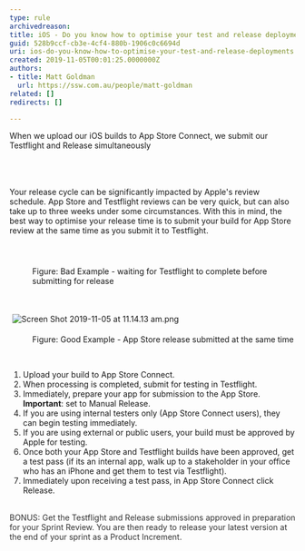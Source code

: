 ```yaml
---
type: rule
archivedreason: 
title: iOS - Do you know how to optimise your test and release deployments?
guid: 528b9ccf-cb3e-4cf4-880b-1906c0c6694d
uri: ios-do-you-know-how-to-optimise-your-test-and-release-deployments
created: 2019-11-05T00:01:25.0000000Z
authors:
- title: Matt Goldman
  url: https://ssw.com.au/people/matt-goldman
related: []
redirects: []

---
```



When we upload our iOS builds to App Store Connect, we submit our Testflight and Release simultaneously<br><br>
<br><excerpt class='endintro'></excerpt><br>
<p>Your release cycle can be significantly impacted by Apple's review schedule. App Store and Testflight reviews can be very quick, but can also take up to three weeks under some circumstances. With this in mind, the best way to optimise your release time is to submit your build for App Store review at the same time as you submit it to Testflight.​<br></p><p><br></p><img src="/SiteAssets/ios-do-you-know-how-to-optimise-your-test-and-release-deployments/Screen%20Shot%202019-11-05%20at%2011.11.06%20am.png" alt="" style="margin&#58;5px;" /><br><dd class="ssw15-rteElement-FigureBad">​​Figure&#58; Bad Example - waiting for Testflight to complete before submitting for release<br></dd><p class="ssw15-rteElement-P">​​​​<br></p><p class="ssw15-rteElement-P"><img src="/SiteAssets/ios-do-you-know-how-to-optimise-your-test-and-release-deployments/Screen%20Shot%202019-11-05%20at%2011.14.13%20am.png" alt="Screen Shot 2019-11-05 at 11.14.13 am.png" style="margin&#58;5px;" /><br></p><dd class="ssw15-rteElement-FigureGood">​​Figure&#58; Good Example - App Store release submitted at the same time<br></dd><p class="ssw15-rteElement-P">​​<br></p><p class="ssw15-rteElement-P"></p><p class="ssw15-rteElement-P"></p><ol><li>Upload your build to App Store Connect.<br></li><li>When processing is completed, submit for testing in Testflight.<br></li><li>Immediately, prepare your app for submission to the App Store. <strong>Important</strong>&#58; set to Manual Release.<br></li><li>If you are using internal testers only (App Store Connect users), they can begin testing immediately.<br></li><li>If you are using external or public users, your build must be approved by Apple for testing.<br></li><li>Once both your App Store and Testflight builds have been approved, get a test pass (if its an internal app, walk up to a stakeholder in your office who has an iPhone and get them to test via Testflight).</li><li>Immediately upon receiving a test pass, in App Store Connect click Release.<br></li></ol><div><font color="#333333"><br></font></div><div><font color="#333333">BONUS&#58; Get the Testflight and Release submissions approved in preparation for your Sprint Review. You are then ready to release your latest version at the end of your sprint as a Product Increment.&#160;</font></div><p></p>


